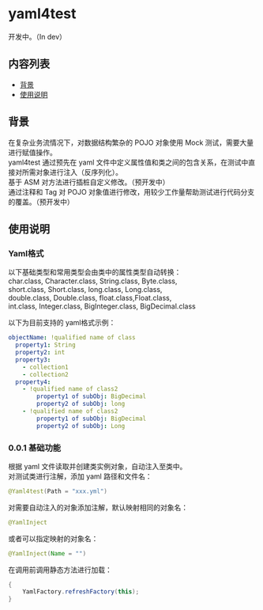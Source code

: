 # yaml4test
开发中。（In dev）
## 内容列表
- [背景](#背景)
- [使用说明](#使用说明)
## 背景
在复杂业务流情况下，对数据结构繁杂的 POJO 对象使用 Mock 测试，需要大量进行赋值操作。  
yaml4test 通过预先在 yaml 文件中定义属性值和类之间的包含关系，在测试中直接对所需对象进行注入（反序列化）。  
基于 ASM 对方法进行插桩自定义修改。（预开发中）  
通过注释和 Tag 对 POJO 对象值进行修改，用较少工作量帮助测试进行代码分支的覆盖。（预开发中）  

## 使用说明
### Yaml格式
以下基础类型和常用类型会由类中的属性类型自动转换：  
char.class, Character.class, String.class, Byte.class,  
short.class, Short.class, long.class, Long.class,   
double.class, Double.class, float.class,Float.class,  
int.class, Integer.class, BigInteger.class, BigDecimal.class  

以下为目前支持的 yaml格式示例：  
```yaml
objectName: !qualified name of class
  property1: String
  property2: int
  property3: 
    - collection1
    - collection2
  property4:
    - !qualified name of class2
        property1 of subObj: BigDecimal
        property2 of subObj: long
    - !qualified name of class2
        property1 of subObj: BigDecimal
        property2 of subObj: Long
```
### 0.0.1 基础功能
根据 yaml 文件读取并创建类实例对象，自动注入至类中。  
对测试类进行注解，添加 yaml 路径和文件名：  
```java
@Yaml4test(Path = "xxx.yml")
```
对需要自动注入的对象添加注解，默认映射相同的对象名：
```java
@YamlInject
```
或者可以指定映射的对象名：
```java
@YamlInject(Name = "")
```
在调用前调用静态方法进行加载：
```java
{
    YamlFactory.refreshFactory(this);
}
```